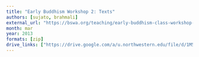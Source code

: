 ```yaml
---
title: "Early Buddhism Workshop 2: Texts"
authors: [sujato, brahmali]
external_url: "https://bswa.org/teaching/early-buddhism-class-workshop-6-with-ajahn-brahmali-ajahn-sujato/"
month: mar
year: 2013
formats: [zip]
drive_links: ["https://drive.google.com/a/u.northwestern.edu/file/d/1M5MPYI6ODbvy1e5-FP8wDhawrGOPDy3r/view?usp=drivesdk"]
---
```

